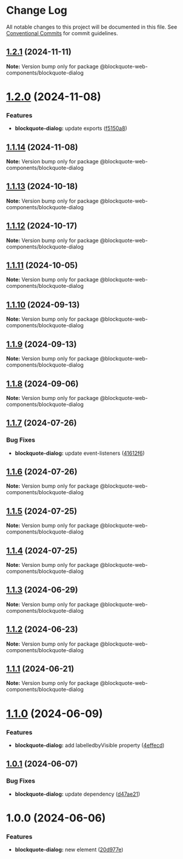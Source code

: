 # Change Log

All notable changes to this project will be documented in this file.
See [Conventional Commits](https://conventionalcommits.org) for commit guidelines.

## [1.2.1](https://github.com/oscarmarina/blockquote-web-components/compare/@blockquote-web-components/blockquote-dialog@1.2.0...@blockquote-web-components/blockquote-dialog@1.2.1) (2024-11-11)

**Note:** Version bump only for package @blockquote-web-components/blockquote-dialog





# [1.2.0](https://github.com/oscarmarina/blockquote-web-components/compare/@blockquote-web-components/blockquote-dialog@1.1.14...@blockquote-web-components/blockquote-dialog@1.2.0) (2024-11-08)


### Features

* **blockquote-dialog:** update exports ([f5150a8](https://github.com/oscarmarina/blockquote-web-components/commit/f5150a8ff7e94cf554e90d2ff0e2173027084f93))





## [1.1.14](https://github.com/oscarmarina/blockquote-web-components/compare/@blockquote-web-components/blockquote-dialog@1.1.13...@blockquote-web-components/blockquote-dialog@1.1.14) (2024-11-08)

**Note:** Version bump only for package @blockquote-web-components/blockquote-dialog





## [1.1.13](https://github.com/oscarmarina/blockquote-web-components/compare/@blockquote-web-components/blockquote-dialog@1.1.12...@blockquote-web-components/blockquote-dialog@1.1.13) (2024-10-18)

**Note:** Version bump only for package @blockquote-web-components/blockquote-dialog





## [1.1.12](https://github.com/oscarmarina/blockquote-web-components/compare/@blockquote-web-components/blockquote-dialog@1.1.11...@blockquote-web-components/blockquote-dialog@1.1.12) (2024-10-17)

**Note:** Version bump only for package @blockquote-web-components/blockquote-dialog





## [1.1.11](https://github.com/oscarmarina/blockquote-web-components/compare/@blockquote-web-components/blockquote-dialog@1.1.10...@blockquote-web-components/blockquote-dialog@1.1.11) (2024-10-05)

**Note:** Version bump only for package @blockquote-web-components/blockquote-dialog





## [1.1.10](https://github.com/oscarmarina/blockquote-web-components/compare/@blockquote-web-components/blockquote-dialog@1.1.9...@blockquote-web-components/blockquote-dialog@1.1.10) (2024-09-13)

**Note:** Version bump only for package @blockquote-web-components/blockquote-dialog





## [1.1.9](https://github.com/oscarmarina/blockquote-web-components/compare/@blockquote-web-components/blockquote-dialog@1.1.8...@blockquote-web-components/blockquote-dialog@1.1.9) (2024-09-13)

**Note:** Version bump only for package @blockquote-web-components/blockquote-dialog





## [1.1.8](https://github.com/oscarmarina/blockquote-web-components/compare/@blockquote-web-components/blockquote-dialog@1.1.7...@blockquote-web-components/blockquote-dialog@1.1.8) (2024-09-06)

**Note:** Version bump only for package @blockquote-web-components/blockquote-dialog





## [1.1.7](https://github.com/oscarmarina/blockquote-web-components/compare/@blockquote-web-components/blockquote-dialog@1.1.6...@blockquote-web-components/blockquote-dialog@1.1.7) (2024-07-26)


### Bug Fixes

* **blockquote-dialog:** update event-listeners ([41612f6](https://github.com/oscarmarina/blockquote-web-components/commit/41612f63c0547aa29d628f5c6aec7319de58036c))





## [1.1.6](https://github.com/oscarmarina/blockquote-web-components/compare/@blockquote-web-components/blockquote-dialog@1.1.5...@blockquote-web-components/blockquote-dialog@1.1.6) (2024-07-26)

**Note:** Version bump only for package @blockquote-web-components/blockquote-dialog





## [1.1.5](https://github.com/oscarmarina/blockquote-web-components/compare/@blockquote-web-components/blockquote-dialog@1.1.4...@blockquote-web-components/blockquote-dialog@1.1.5) (2024-07-25)

**Note:** Version bump only for package @blockquote-web-components/blockquote-dialog





## [1.1.4](https://github.com/oscarmarina/blockquote-web-components/compare/@blockquote-web-components/blockquote-dialog@1.1.3...@blockquote-web-components/blockquote-dialog@1.1.4) (2024-07-25)

**Note:** Version bump only for package @blockquote-web-components/blockquote-dialog





## [1.1.3](https://github.com/oscarmarina/blockquote-web-components/compare/@blockquote-web-components/blockquote-dialog@1.1.2...@blockquote-web-components/blockquote-dialog@1.1.3) (2024-06-29)

**Note:** Version bump only for package @blockquote-web-components/blockquote-dialog





## [1.1.2](https://github.com/oscarmarina/blockquote-web-components/compare/@blockquote-web-components/blockquote-dialog@1.1.1...@blockquote-web-components/blockquote-dialog@1.1.2) (2024-06-23)

**Note:** Version bump only for package @blockquote-web-components/blockquote-dialog





## [1.1.1](https://github.com/oscarmarina/blockquote-web-components/compare/@blockquote-web-components/blockquote-dialog@1.1.0...@blockquote-web-components/blockquote-dialog@1.1.1) (2024-06-21)

**Note:** Version bump only for package @blockquote-web-components/blockquote-dialog





# [1.1.0](https://github.com/oscarmarina/blockquote-web-components/compare/@blockquote-web-components/blockquote-dialog@1.0.1...@blockquote-web-components/blockquote-dialog@1.1.0) (2024-06-09)

### Features

- **blockquote-dialog:** add labelledbyVisible property ([4effecd](https://github.com/oscarmarina/blockquote-web-components/commit/4effecd9ef68badca14504f935e11b9f25865534))

## [1.0.1](https://github.com/oscarmarina/blockquote-web-components/compare/@blockquote-web-components/blockquote-dialog@1.0.0...@blockquote-web-components/blockquote-dialog@1.0.1) (2024-06-07)

### Bug Fixes

- **blockquote-dialog:** update dependency ([d47ae21](https://github.com/oscarmarina/blockquote-web-components/commit/d47ae21abf13566a73fda7fd14fd09742d0d3eb9))

# 1.0.0 (2024-06-06)

### Features

- **blockquote-dialog:** new element ([20d977e](https://github.com/oscarmarina/blockquote-web-components/commit/20d977ef4132df1f0074cee09ebb12b4b0e6e670))
